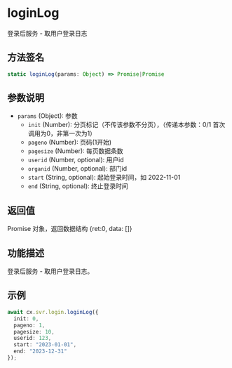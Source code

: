 # loginLog

登录后服务 - 取用户登录日志

## 方法签名
```typescript
static loginLog(params: Object) => Promise|Promise
```

## 参数说明
- `params` (Object): 参数
  - `init` (Number): 分页标记（不传该参数不分页），（传递本参数：0/1 首次调用为0，非第一次为1）
  - `pageno` (Number): 页码(1开始)
  - `pagesize` (Number): 每页数据条数
  - `userid` (Number, optional): 用户id
  - `organid` (Number, optional): 部门id
  - `start` (String, optional): 起始登录时间，如 2022-11-01
  - `end` (String, optional): 终止登录时间

## 返回值
Promise 对象，返回数据结构 {ret:0, data: []}

## 功能描述
登录后服务 - 取用户登录日志。

## 示例
```typescript
await cx.svr.login.loginLog({
  init: 0,
  pageno: 1,
  pagesize: 10,
  userid: 123,
  start: "2023-01-01",
  end: "2023-12-31"
});
``` 